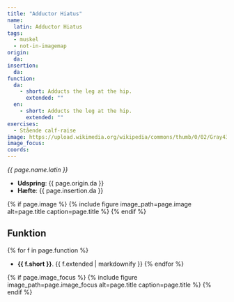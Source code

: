 ```yaml
---
title: "Adductor Hiatus"
name:
  latin: Adductor Hiatus
tags:
  - muskel
  - not-in-imagemap
origin: 
  da: 
insertion: 
  da: 
function:
  da:
    - short: Adducts the leg at the hip.
      extended: ""
  en:
    - short: Adducts the leg at the hip.
      extended: ""
exercises:
  - Stående calf-raise
image: https://upload.wikimedia.org/wikipedia/commons/thumb/0/02/Gray433.png/250px-Gray433.png
image_focus:
coords:
---
```


_{{ page.name.latin }}_

- **Udspring**: {{ page.origin.da }}
- **Hæfte**: {{ page.insertion.da }}

{% if page.image %}
{% include figure image_path=page.image alt=page.title caption=page.title %}
{% endif %}

## Funktion

{% for f in page.function %}
- **{{ f.short }}**.
  {{ f.extended | markdownify }}
{% endfor %}

{% if page.image_focus %}
{% include figure image_path=page.image_focus alt=page.title caption=page.title %}
{% endif %}
